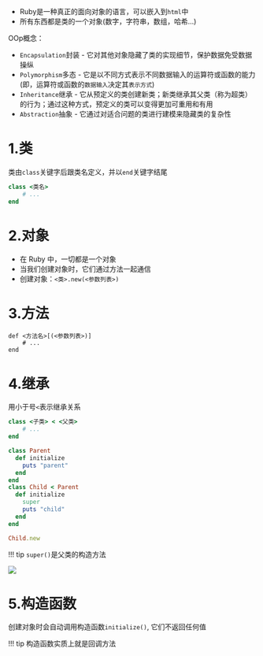 - Ruby是一种真正的面向对象的语言，可以嵌入到`html`中
- 所有东西都是类的一个对象(数字，字符串，数组，哈希...)


OOp概念：

- `Encapsulation`封装 - 它对其他对象隐藏了类的实现细节，保护数据免受数据操纵
- `Polymorphism`多态 - 它是以不同方式表示不同数据输入的运算符或函数的能力(即，运算符或函数的`数据输入`决定其`表示方式`)
- `Inheritance`继承 - 它从预定义的类创建新类；新类继承其父类（称为超类）的行为；通过这种方式，预定义的类可以变得更加可重用和有用
- `Abstraction`抽象 - 它通过对适合问题的类进行建模来隐藏类的复杂性

###  ###

# 1.类 #

类由`class`关键字后跟类名定义，并以`end`关键字结尾

```rb
class <类名>
	# ...
end
```

# 2.对象 #

- 在 Ruby 中，一切都是一个对象
- 当我们创建对象时，它们通过方法一起通信
- 创建对象：`<类>.new(<参数列表>)`

# 3.方法 #

```
def <方法名>[(<参数列表>)]
	# ...
end
```

# 4.继承 #

用小于号`<`表示继承关系

```rb
class <子类> < <父类>
	# ...
end
```

```rb title="如："
class Parent
  def initialize
    puts "parent"
  end
end
class Child < Parent
  def initialize
    super
    puts "child"
  end
end

Child.new
```

!!! tip
	`super()`是父类的构造方法

![](https://pic.peo.pw/a/2023/02/05/63df39732a1e8.png)

# 5.构造函数 #

创建对象时会自动调用构造函数`initialize()`, 它们不返回任何值

!!! tip
	构造函数实质上就是回调方法

